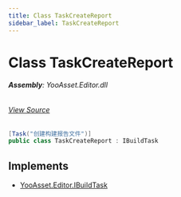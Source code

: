 ```yaml
---
title: Class TaskCreateReport
sidebar_label: TaskCreateReport
---
```

# Class TaskCreateReport


###### **Assembly**: YooAsset.Editor.dll
###### [View Source](https://github.com/tuyoogame/YooAsset/blob/main/Assets/YooAsset/Editor/AssetBundleBuilder/BuildTasks/TaskCreateReport.cs#L8)
```csharp title="Declaration"
[Task("创建构建报告文件")]
public class TaskCreateReport : IBuildTask
```

## Implements

* [YooAsset.Editor.IBuildTask](../YooAsset.Editor/IBuildTask.md)
